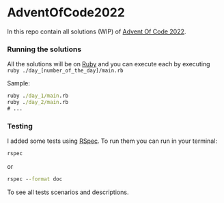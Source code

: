 # AdventOfCode2022

In this repo contain all solutions (WIP) of [Advent Of Code 2022](https://adventofcode.com/).

### Running the solutions

All the solutions will be on [Ruby](https://www.ruby-lang.org/) and you can execute each by executing `ruby ./day_[number_of_the_day]/main.rb`

Sample:

```cmd
ruby ./day_1/main.rb
ruby ./day_2/main.rb
# ...
```

### Testing

I added some tests using [RSpec](https://rspec.info/). To run them you can run in your terminal:

```cmd
rspec
```

or
```cmd
rspec --format doc
```

To see all tests scenarios and descriptions.
